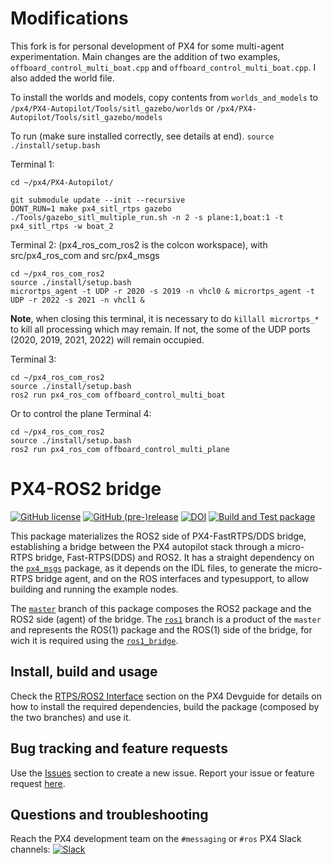 # Modifications
This fork is for personal development of PX4 for some multi-agent experimentation. 
Main changes are the addition of two examples, `offboard_control_multi_boat.cpp` and `offboard_control_multi_boat.cpp`.
I also added the world file. 

To install the worlds and models, copy contents from `worlds_and_models` to
`/px4/PX4-Autopilot/Tools/sitl_gazebo/worlds` or `/px4/PX4-Autopilot/Tools/sitl_gazebo/models` 

To run (make sure installed correctly, see details at end).
`source ./install/setup.bash` 

Terminal 1: 
```
cd ~/px4/PX4-Autopilot/

git submodule update --init --recursive
DONT_RUN=1 make px4_sitl_rtps gazebo
./Tools/gazebo_sitl_multiple_run.sh -n 2 -s plane:1,boat:1 -t px4_sitl_rtps -w boat_2
```

Terminal 2: (px4_ros_com_ros2 is the colcon workspace), with src/px4_ros_com and src/px4_msgs
```
cd ~/px4_ros_com_ros2
source ./install/setup.bash
micrortps_agent -t UDP -r 2020 -s 2019 -n vhcl0 & micrortps_agent -t UDP -r 2022 -s 2021 -n vhcl1 &
```

**Note**, when closing this terminal, it is necessary to do `killall micrortps_*` to kill all processing which may remain.
If not, the some of the UDP ports (2020, 2019, 2021, 2022) will remain occupied. 

Terminal 3:
```
cd ~/px4_ros_com_ros2
source ./install/setup.bash
ros2 run px4_ros_com offboard_control_multi_boat 
```
Or to control the plane
Terminal 4:
```
cd ~/px4_ros_com_ros2
source ./install/setup.bash
ros2 run px4_ros_com offboard_control_multi_plane 
```


# PX4-ROS2 bridge

[![GitHub license](https://img.shields.io/github/license/PX4/px4_ros_com.svg)](https://github.com/PX4/px4_ros_com/blob/master/LICENSE) [![GitHub (pre-)release](https://img.shields.io/github/release-pre/PX4/px4_ros_com.svg)](https://github.com/PX4/px4_ros_com/releases/tag/beta) [![DOI](https://zenodo.org/badge/142936318.svg)](https://zenodo.org/badge/latestdoi/142936318) [![Build and Test package](https://github.com/PX4/px4_ros_com/workflows/Build%20and%20Test%20package/badge.svg?branch=master)](https://github.com/PX4/px4_ros_com/actions)

This package materializes the ROS2 side of PX4-FastRTPS/DDS bridge, establishing a bridge between the PX4 autopilot stack through a micro-RTPS bridge, Fast-RTPS(DDS) and ROS2. It has a straight dependency on the [`px4_msgs`](https://github.com/PX4/px4_msgs) package, as it depends on the IDL files, to generate the micro-RTPS bridge agent, and on the ROS interfaces and typesupport, to allow building and running the example nodes.

The [`master`](https://github.com/PX4/px4_ros_com/tree/master) branch of this package composes the ROS2 package and the ROS2 side (agent) of the bridge. The [`ros1`](https://github.com/PX4/px4_ros_com/tree/ros1) branch is a product of the `master` and represents the ROS(1) package and the ROS(1) side of the bridge, for wich it is required using the [`ros1_bridge`](https://github.com/ros2/ros1_bridge).

## Install, build and usage

Check the [RTPS/ROS2 Interface](https://dev.px4.io/en/middleware/micrortps.html) section on the PX4 Devguide for details on how to install the required dependencies, build the package (composed by the two branches) and use it.

## Bug tracking and feature requests

Use the [Issues](https://github.com/PX4/px4_ros_com/issues) section to create a new issue. Report your issue or feature request [here](https://github.com/PX4/px4_ros_com/issues/new).

## Questions and troubleshooting

Reach the PX4 development team on the `#messaging` or `#ros` PX4 Slack channels:
[![Slack](https://px4-slack.herokuapp.com/badge.svg)](http://slack.px4.io)
